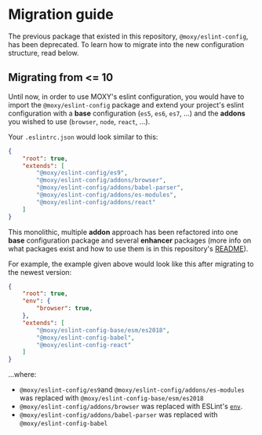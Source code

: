 # Migration guide

The previous package that existed in this repository, `@moxy/eslint-config`, has been deprecated. To learn how to migrate into the new configuration structure, read below.

## Migrating from <= 10

Until now, in order to use MOXY's eslint configuration, you would have to import the `@moxy/eslint-config` package and extend your project's eslint configuration with a **base** configuration (`es5`, `es6`, `es7`, ...) and the **addons** you wished to use (`browser`, `node`, `react`, ...).

Your `.eslintrc.json` would look similar to this:

```json
{
    "root": true,
    "extends": [
        "@moxy/eslint-config/es9",
        "@moxy/eslint-config/addons/browser",
        "@moxy/eslint-config/addons/babel-parser",
        "@moxy/eslint-config/addons/es-modules",
        "@moxy/eslint-config/addons/react"
    ]
}
```

This monolithic, multiple **addon** approach has been refactored into one **base** configuration package and several **enhancer** packages (more info on what packages exist and how to use them is in this repository's [README](README.md)).

For example, the example given above would look like this after migrating to the newest version:

```json
{
    "root": true,
    "env": {
        "browser": true,
    },
    "extends": [
        "@moxy/eslint-config-base/esm/es2018",
        "@moxy/eslint-config-babel",
        "@moxy/eslint-config-react"
    ]
}
```

...where:

- `@moxy/eslint-config/es9`and `@moxy/eslint-config/addons/es-modules` was replaced with `@moxy/eslint-config-base/esm/es2018`
- `@moxy/eslint-config/addons/browser` was replaced with ESLint's [`env`](https://eslint.org/docs/user-guide/configuring#specifying-environments).
- `@moxy/eslint-config/addons/babel-parser` was replaced with `@moxy/eslint-config-babel`
